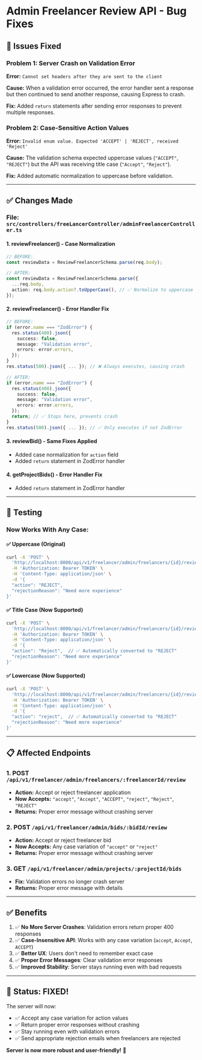 # Admin Freelancer Review API - Bug Fixes

## 🐛 **Issues Fixed**

### Problem 1: Server Crash on Validation Error

**Error:** `Cannot set headers after they are sent to the client`

**Cause:** When a validation error occurred, the error handler sent a response but then continued to send another response, causing Express to crash.

**Fix:** Added `return` statements after sending error responses to prevent multiple responses.

### Problem 2: Case-Sensitive Action Values

**Error:** `Invalid enum value. Expected 'ACCEPT' | 'REJECT', received 'Reject'`

**Cause:** The validation schema expected uppercase values (`"ACCEPT"`, `"REJECT"`) but the API was receiving title case (`"Accept"`, `"Reject"`).

**Fix:** Added automatic normalization to uppercase before validation.

---

## ✅ **Changes Made**

### File: `src/controllers/freeLancerController/adminFreelancerController.ts`

#### 1. **reviewFreelancer() - Case Normalization**

```typescript
// BEFORE:
const reviewData = ReviewFreelancerSchema.parse(req.body);

// AFTER:
const reviewData = ReviewFreelancerSchema.parse({
  ...req.body,
  action: req.body.action?.toUpperCase(), // ✅ Normalize to uppercase
});
```

#### 2. **reviewFreelancer() - Error Handler Fix**

```typescript
// BEFORE:
if (error.name === "ZodError") {
  res.status(400).json({
    success: false,
    message: "Validation error",
    errors: error.errors,
  });
}
res.status(500).json({ ... }); // ❌ Always executes, causing crash

// AFTER:
if (error.name === "ZodError") {
  res.status(400).json({
    success: false,
    message: "Validation error",
    errors: error.errors,
  });
  return; // ✅ Stops here, prevents crash
}
res.status(500).json({ ... }); // ✅ Only executes if not ZodError
```

#### 3. **reviewBid() - Same Fixes Applied**

- Added case normalization for `action` field
- Added `return` statement in ZodError handler

#### 4. **getProjectBids() - Error Handler Fix**

- Added `return` statement in ZodError handler

---

## 🧪 **Testing**

### Now Works With Any Case:

#### ✅ Uppercase (Original)

```bash
curl -X 'POST' \
  'http://localhost:8000/api/v1/freelancer/admin/freelancers/{id}/review' \
  -H 'Authorization: Bearer TOKEN' \
  -H 'Content-Type: application/json' \
  -d '{
  "action": "REJECT",
  "rejectionReason": "Need more experience"
}'
```

#### ✅ Title Case (Now Supported)

```bash
curl -X 'POST' \
  'http://localhost:8000/api/v1/freelancer/admin/freelancers/{id}/review' \
  -H 'Authorization: Bearer TOKEN' \
  -H 'Content-Type: application/json' \
  -d '{
  "action": "Reject",  // ✅ Automatically converted to "REJECT"
  "rejectionReason": "Need more experience"
}'
```

#### ✅ Lowercase (Now Supported)

```bash
curl -X 'POST' \
  'http://localhost:8000/api/v1/freelancer/admin/freelancers/{id}/review' \
  -H 'Authorization: Bearer TOKEN' \
  -H 'Content-Type: application/json' \
  -d '{
  "action": "reject",  // ✅ Automatically converted to "REJECT"
  "rejectionReason": "Need more experience"
}'
```

---

## 📋 **Affected Endpoints**

### 1. **POST** `/api/v1/freelancer/admin/freelancers/:freelancerId/review`

- **Action:** Accept or reject freelancer application
- **Now Accepts:** `"accept"`, `"Accept"`, `"ACCEPT"`, `"reject"`, `"Reject"`, `"REJECT"`
- **Returns:** Proper error message without crashing server

### 2. **POST** `/api/v1/freelancer/admin/bids/:bidId/review`

- **Action:** Accept or reject freelancer bid
- **Now Accepts:** Any case variation of `"accept"` or `"reject"`
- **Returns:** Proper error message without crashing server

### 3. **GET** `/api/v1/freelancer/admin/projects/:projectId/bids`

- **Fix:** Validation errors no longer crash server
- **Returns:** Proper error message with details

---

## ✅ **Benefits**

1. ✅ **No More Server Crashes**: Validation errors return proper 400 responses
2. ✅ **Case-Insensitive API**: Works with any case variation (`accept`, `Accept`, `ACCEPT`)
3. ✅ **Better UX**: Users don't need to remember exact case
4. ✅ **Proper Error Messages**: Clear validation error responses
5. ✅ **Improved Stability**: Server stays running even with bad requests

---

## 🚀 **Status: FIXED!**

The server will now:

- ✅ Accept any case variation for action values
- ✅ Return proper error responses without crashing
- ✅ Stay running even with validation errors
- ✅ Send appropriate rejection emails when freelancers are rejected

**Server is now more robust and user-friendly!** 🎉
